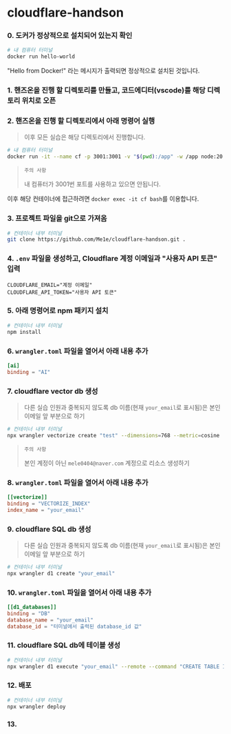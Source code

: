 # cloudflare-handson

### 0. 도커가 정상적으로 설치되어 있는지 확인

```bash
# 내 컴퓨터 터미널
docker run hello-world
```

"Hello from Docker!" 라는 메시지가 출력되면 정상적으로 설치된 것입니다.

### 1. 핸즈온을 진행 할 디렉토리를 만들고, 코드에디터(vscode)를 해당 디렉토리 위치로 오픈

### 2. 핸즈온을 진행 할 디렉토리에서 아래 명령어 실행

> 이후 모든 실습은 해당 디렉토리에서 진행합니다.

```bash
# 내 컴퓨터 터미널
docker run -it --name cf -p 3001:3001 -v "$(pwd):/app" -w /app node:20 bash
```

> `주의 사항`
>
> 내 컴퓨터가 3001번 포트를 사용하고 있으면 안됩니다.

이후 해당 컨테이너에 접근하려면 `docker exec -it cf bash`를 이용합니다.

### 3. 프로젝트 파일을 git으로 가져옴

```bash
# 컨테이너 내부 터미널
git clone https://github.com/Me1e/cloudflare-handson.git .
```

### 4. `.env` 파일을 생성하고, Cloudflare 계정 이메일과 "사용자 API 토큰" 입력

```
CLOUDFLARE_EMAIL="계정 이메일"
CLOUDFLARE_API_TOKEN="사용자 API 토큰"
```

### 5. 아래 명령어로 npm 패키지 설치

```bash
# 컨테이너 내부 터미널
npm install
```

### 6. `wrangler.toml` 파일을 열어서 아래 내용 추가

```toml
[ai]
binding = "AI"
```

### 7. cloudflare vector db 생성

> 다른 실습 인원과 중복되지 않도록 db 이름(현재 `your_email`로 표시됨)은 본인 이메일 앞 부분으로 하기

```bash
# 컨테이너 내부 터미널
npx wrangler vectorize create "test" --dimensions=768 --metric=cosine
```

> `주의 사항`
>
> 본인 계정이 아닌 `mele0404@naver.com` 계정으로 리소스 생성하기

### 8. `wrangler.toml` 파일을 열어서 아래 내용 추가

```toml
[[vectorize]]
binding = "VECTORIZE_INDEX"
index_name = "your_email"
```

### 9. cloudflare SQL db 생성

> 다른 실습 인원과 중복되지 않도록 db 이름(현재 `your_email`로 표시됨)은 본인 이메일 앞 부분으로 하기

```bash
# 컨테이너 내부 터미널
npx wrangler d1 create "your_email"
```

### 10. `wrangler.toml` 파일을 열어서 아래 내용 추가

```toml
[[d1_databases]]
binding = "DB"
database_name = "your_email"
database_id = "터미널에서 출력된 database_id 값"
```

### 11. cloudflare SQL db에 테이블 생성

```bash
# 컨테이너 내부 터미널
npx wrangler d1 execute "your_email" --remote --command "CREATE TABLE IF NOT EXISTS notes (id INTEGER PRIMARY KEY, text TEXT NOT NULL)"
```

### 12. 배포

```bash
# 컨테이너 내부 터미널
npx wrangler deploy
```

### 13.
